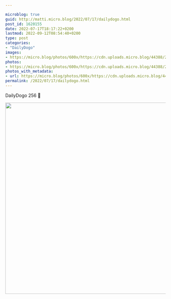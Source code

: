 ```yaml
---

microblog: true
guid: http://matti.micro.blog/2022/07/17/dailydogo.html
post_id: 1620155
date: 2022-07-17T18:17:22+0200
lastmod: 2022-09-12T08:54:40+0200
type: post
categories:
- "DailyDogo"
images:
- https://micro.blog/photos/600x/https://cdn.uploads.micro.blog/44388/2022/26a184a6f0.jpg
photos:
- https://micro.blog/photos/600x/https://cdn.uploads.micro.blog/44388/2022/26a184a6f0.jpg
photos_with_metadata:
- url: https://micro.blog/photos/600x/https://cdn.uploads.micro.blog/44388/2022/26a184a6f0.jpg
permalink: /2022/07/17/dailydogo.html
---
```

DailyDogo 256 🐶

<img src="/media/uploads/2022/26a184a6f0.jpg" width="600" height="600" alt="" />
